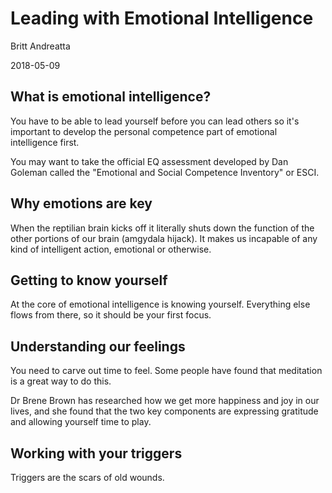 # Leading with Emotional Intelligence

Britt Andreatta

2018-05-09

## What is emotional intelligence?

You have to be able to lead yourself before you can lead others so it's
important to develop the personal competence part of emotional intelligence
first.

You may want to take the official EQ assessment developed by Dan Goleman
called the "Emotional and Social Competence Inventory" or ESCI.

## Why emotions are key

When the reptilian brain kicks off it literally shuts down the function of
the other portions of our brain (amgydala hijack).  It makes us incapable of
any kind of intelligent action, emotional or otherwise.

## Getting to know yourself

At the core of emotional intelligence is knowing yourself.  Everything else
flows from there, so it should be your first focus.

## Understanding our feelings

You need to carve out time to feel. Some people have found that meditation
is a great way to do this.

Dr Brene Brown has researched how we get more happiness and joy in our
lives, and she found that the two key components are expressing gratitude
and allowing yourself time to play.

## Working with your triggers

Triggers are the scars of old wounds.
